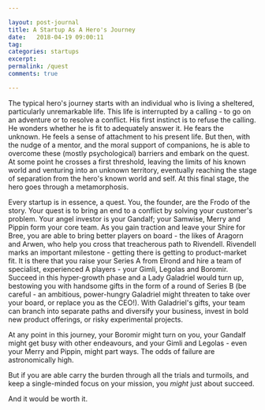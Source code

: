 ```yaml
---

layout: post-journal
title: A Startup As A Hero's Journey
date:   2018-04-19 09:00:11
tag: 
categories: startups
excerpt: 
permalink: /quest
comments: true

---
```




The typical hero's journey starts with an individual who is living a sheltered, particularly unremarkable life. This life is interrupted by a calling - to go on an adventure or to resolve a conflict. His first instinct is to refuse the calling. He wonders whether he is fit to adequately answer it. He fears the unknown. He feels a sense of attachment to his present life.  But then, with the nudge of a mentor, and the moral support of companions, he is able to overcome these (mostly psychological) barriers and embark on the quest. At some point he crosses a first threshold, leaving the limits of his known world and venturing into an unknown territory, eventually reaching the  stage of separation from the hero's known world and self. At this final stage, the hero goes through a metamorphosis. 

Every startup is in essence, a quest. You, the founder, are the Frodo of the story. Your quest is to bring an end to a conflict by solving your customer's problem. Your angel investor is your Gandalf; your Samwise, Merry and Pippin form your core team. As you gain traction and leave your Shire for Bree, you are able to bring better players on board - the likes of Aragorn and Arwen, who help you cross that treacherous path to Rivendell. Rivendell marks an important milestone - getting there is getting to product-market fit.  It is there that you raise your Series A from Elrond and hire a team of specialist, experienced A players - your Gimli, Legolas and Boromir. Succeed in this hyper-growth phase and a Lady Galadriel would turn up, bestowing you with handsome gifts in the form of a round of Series B (be careful - an ambitious, power-hungry Galadriel might threaten to take over your board, or replace you as the CEO!). With Galadriel's gifts, your team can branch into separate paths and diversify your business, invest in bold new product offerings, or risky experimental projects. 

At any point in this journey, your Boromir might turn on you, your Gandalf might get busy with other endeavours, and your Gimli and Legolas - even your Merry and Pippin, might part ways. The odds of failure are astronomically high. 

But if you are able carry the burden through all the trials and turmoils, and keep a single-minded focus on your mission, you *might* just about succeed.

And it would be worth it. 

